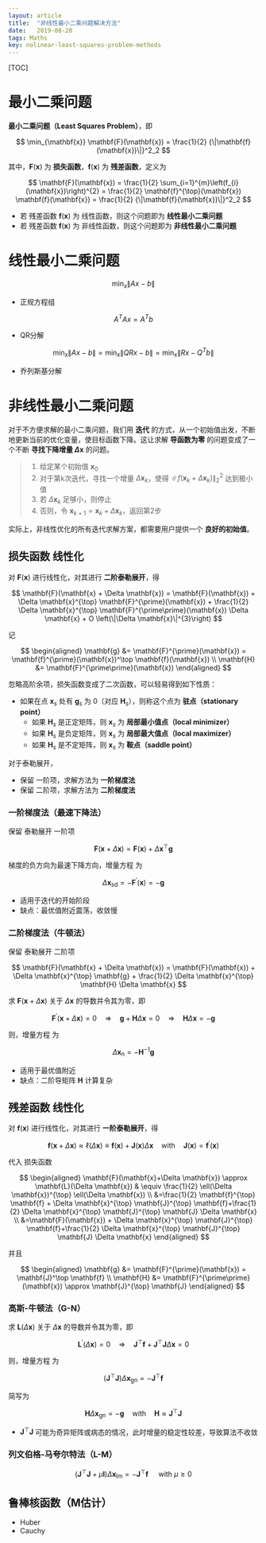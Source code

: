 ```yaml
---
layout: article
title:  "非线性最小二乘问题解决方法"
date:   2019-08-20
tags: Maths
key: nolinear-least-squares-problem-methods
---
```


[TOC]

# 最小二乘问题

**最小二乘问题（Least Squares Problem）**，即

$$
\min_{\mathbf{x}} \mathbf{F}(\mathbf{x}) = \frac{1}{2} {\|\mathbf{f}(\mathbf{x})\|}^2_2
$$

 其中，$\mathbf{F}(\mathbf{x})$ 为 **损失函数**，$\mathbf{f}(\mathbf{x})$ 为 **残差函数**，定义为

$$
\mathbf{F}(\mathbf{x})
= \frac{1}{2} \sum_{i=1}^{m}\left(f_{i}(\mathbf{x})\right)^{2}
= \frac{1}{2} \mathbf{f}^{\top}(\mathbf{x}) \mathbf{f}(\mathbf{x})
= \frac{1}{2} {\|\mathbf{f}(\mathbf{x})\|}^2_2
$$


* 若 残差函数 $\mathbf{f}(\mathbf{x})$ 为 线性函数，则这个问题即为 **线性最小二乘问题**
* 若 残差函数 $\mathbf{f}(\mathbf{x})$ 为 非线性函数，则这个问题即为 **非线性最小二乘问题**

# 线性最小二乘问题

$$
\min_{x} \|Ax-b\|
$$

* 正规方程组

$$
A^TA x = A^T b
$$

* QR分解

$$
\min_{x} \|Ax-b\| = \min_{x} \|QRx-b\| = \min_{x} \|Rx - Q^T b\|
$$

* 乔列斯基分解

# 非线性最小二乘问题

对于不方便求解的最小二乘问题，我们用 **迭代** 的方式，从一个初始值出发，不断地更新当前的优化变量，使目标函数下降。这让求解 **导函数为零** 的问题变成了一个不断 **寻找下降增量 $\Delta \mathbf{x}$** 的问题。

> 1. 给定某个初始值 $\mathbf{x}_0$
> 2. 对于第k次迭代，寻找一个增量 $\Delta \mathbf{x}_k$，使得 ${\|f(\mathbf{x}_k + \Delta \mathbf{x}_k)\|}_2^2$ 达到极小值
> 3. 若 $\Delta \mathbf{x}_k$ 足够小，则停止
> 4. 否则，令 $\mathbf{x}_{k+1} = \mathbf{x}_k + \Delta \mathbf{x}_k$，返回第2步

实际上，非线性优化的所有迭代求解方案，都需要用户提供一个 **良好的初始值**。

## 损失函数 线性化

对 $\mathbf{F}(\mathbf{x})$ 进行线性化，对其进行 **二阶泰勒展开**，得

$$
\mathbf{F}(\mathbf{x} + \Delta \mathbf{x})
= \mathbf{F}(\mathbf{x}) + \Delta \mathbf{x}^{\top} \mathbf{F}^{\prime}(\mathbf{x}) + \frac{1}{2} \Delta \mathbf{x}^{\top} \mathbf{F}^{\prime\prime}(\mathbf{x}) \Delta \mathbf{x} + O \left(\|\Delta \mathbf{x}\|^{3}\right)
$$

记

$$
\begin{aligned}
\mathbf{g} &= \mathbf{F}^{\prime}(\mathbf{x})
= \mathbf{f}^{\prime}(\mathbf{x})^\top \mathbf{f}(\mathbf{x}) \\
\mathbf{H} &= \mathbf{F}^{\prime\prime}(\mathbf{x})
\end{aligned}
$$

忽略高阶余项，损失函数变成了二次函数，可以轻易得到如下性质：

* 如果在点 $\mathbf{x}_s$ 处有 $\mathbf{g}_s$ 为 0（对应 $\mathbf{H}_s$），则称这个点为 **驻点（stationary point）**
  - 如果 $\mathbf{H}_s$ 是正定矩阵，则 $\mathbf{x}_s$ 为 **局部最小值点（local minimizer）**
  - 如果 $\mathbf{H}_s$ 是负定矩阵，则 $\mathbf{x}_s$ 为 **局部最大值点（local maximizer）**
  - 如果 $\mathbf{H}_s$ 是不定矩阵，则 $\mathbf{x}_s$ 为 **鞍点（saddle point）**

对于泰勒展开，

* 保留 一阶项，求解方法为 **一阶梯度法**
* 保留 二阶项，求解方法为 **二阶梯度法**

### 一阶梯度法（最速下降法）

保留 泰勒展开 一阶项

$$
\mathbf{F}(\mathbf{x} + \Delta \mathbf{x})
= \mathbf{F}(\mathbf{x}) + \Delta \mathbf{x}^{\top} \mathbf{g}
$$

梯度的负方向为最速下降方向，增量方程 为

$$
\Delta \mathbf{x}_{\mathrm{sd}} = - \mathbf{F}^{\prime}(\mathbf{x}) = - \mathbf{g}
$$

* 适用于迭代的开始阶段
* 缺点：最优值附近震荡，收敛慢

### 二阶梯度法（牛顿法）

保留 泰勒展开 二阶项

$$
\mathbf{F}(\mathbf{x} + \Delta \mathbf{x})
= \mathbf{F}(\mathbf{x}) + \Delta \mathbf{x}^{\top} \mathbf{g} + \frac{1}{2} \Delta \mathbf{x}^{\top} \mathbf{H} \Delta \mathbf{x}
$$

求 $\mathbf{F}(\mathbf{x} + \Delta \mathbf{x})$ 关于 $\Delta \mathbf{x}$ 的导数并令其为零，即

$$
\mathbf{F}^{\prime}(\mathbf{x} + \Delta \mathbf{x}) = 0
\quad \Longrightarrow \quad
\mathbf{g} + \mathbf{H} \Delta \mathbf{x} = 0
\quad \Longrightarrow \quad
\mathbf{H} \Delta \mathbf{x} = - \mathbf{g}
$$

则，增量方程 为

$$
\Delta \mathbf{x}_{\mathrm{n}} = -\mathbf{H}^{-1} \mathbf{g}
$$

* 适用于最优值附近
* 缺点：二阶导矩阵 $\mathbf{H}$ 计算复杂

## 残差函数 线性化

对 $\mathbf{f}(\mathbf{x})$ 进行线性化，对其进行 **一阶泰勒展开**，得

$$
\mathbf{f}(\mathbf{x}+\Delta \mathbf{x})
\approx \ell(\Delta \mathbf{x})
\equiv \mathbf{f}(\mathbf{x}) + \mathbf{J}(\mathbf{x}) \Delta \mathbf{x}
\quad \text{with} \quad
\mathbf{J}(\mathbf{x}) = \mathbf{f}^{\prime}(\mathbf{x})
$$

代入 损失函数

$$
\begin{aligned}
\mathbf{F}(\mathbf{x}+\Delta \mathbf{x})
\approx \mathbf{L}(\Delta \mathbf{x})
& \equiv \frac{1}{2} \ell(\Delta \mathbf{x})^{\top} \ell(\Delta \mathbf{x}) \\
&=\frac{1}{2} \mathbf{f}^{\top} \mathbf{f} + \Delta \mathbf{x}^{\top} \mathbf{J}^{\top} \mathbf{f}+\frac{1}{2} \Delta \mathbf{x}^{\top} \mathbf{J}^{\top} \mathbf{J} \Delta \mathbf{x} \\
&=\mathbf{F}(\mathbf{x}) + \Delta \mathbf{x}^{\top} \mathbf{J}^{\top} \mathbf{f}+\frac{1}{2} \Delta \mathbf{x}^{\top} \mathbf{J}^{\top} \mathbf{J} \Delta \mathbf{x}
\end{aligned}
$$

并且

$$
\begin{aligned}
\mathbf{g}
&= \mathbf{F}^{\prime}(\mathbf{x})
= \mathbf{J}^\top \mathbf{f} \\
\mathbf{H} &= \mathbf{F}^{\prime\prime}(\mathbf{x}) \approx \mathbf{J}^{\top} \mathbf{J}
\end{aligned}
$$

### 高斯-牛顿法（G-N）

求 $\mathbf{L}(\Delta \mathbf{x})$ 关于 $\Delta \mathbf{x}$ 的导数并令其为零，即

$$
\mathbf{L}^{\prime}(\Delta \mathbf{x}) = 0
\quad \Longrightarrow \quad
\mathbf{J}^{\top} \mathbf{f} + \mathbf{J}^{\top} \mathbf{J} \Delta \mathbf{x} = 0
$$

则，增量方程 为

$$
\left(\mathbf{J}^{\top} \mathbf{J}\right) \Delta \mathbf{x}_{\mathrm{gn}}=-\mathbf{J}^{\top} \mathbf{f}
$$

简写为

$$
\mathbf{H} \Delta \mathbf{x}_{\mathrm{gn}} = -\mathbf{g} \quad \text{with} \quad
\mathbf{H} \approx \mathbf{J}^{\top} \mathbf{J}
$$

* $\mathbf{J}^{\top} \mathbf{J}$ 可能为奇异矩阵或病态的情况，此时增量的稳定性较差，导致算法不收敛

### 列文伯格-马夸尔特法（L-M）

$$
\left(\mathbf{J}^{\top} \mathbf{J}+\mu \mathbf{I}\right) \Delta \mathbf{x}_{\operatorname{lm}}=-\mathbf{J}^{\top} \mathbf{f} \quad \text { with } \mu \geq 0
$$

## 鲁棒核函数（M估计）

* Huber
* Cauchy
